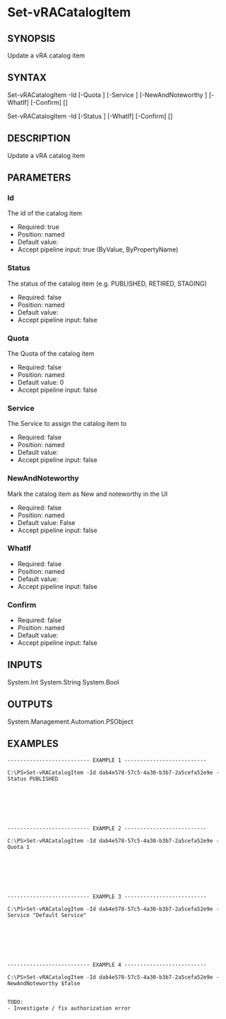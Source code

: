 # Set-vRACatalogItem

## SYNOPSIS
    
Update a vRA catalog item

## SYNTAX
 Set-vRACatalogItem -Id <String> [-Quota <Int32>] [-Service <String>] [-NewAndNoteworthy <Boolean>] [-WhatIf] [-Confirm] [<CommonParameters>] Set-vRACatalogItem -Id <String> [-Status <String>] [-WhatIf] [-Confirm] [<CommonParameters>]    

## DESCRIPTION

Update a vRA catalog item

## PARAMETERS


### Id

The id of the catalog item
* Required: true
* Position: named
* Default value: 
* Accept pipeline input: true (ByValue, ByPropertyName)

### Status

The status of the catalog item (e.g. PUBLISHED, RETIRED, STAGING)
* Required: false
* Position: named
* Default value: 
* Accept pipeline input: false

### Quota

The Quota of the catalog item
* Required: false
* Position: named
* Default value: 0
* Accept pipeline input: false

### Service

The Service to assign the catalog item to
* Required: false
* Position: named
* Default value: 
* Accept pipeline input: false

### NewAndNoteworthy

Mark the catalog item as New and noteworthy in the UI
* Required: false
* Position: named
* Default value: False
* Accept pipeline input: false

### WhatIf

* Required: false
* Position: named
* Default value: 
* Accept pipeline input: false

### Confirm

* Required: false
* Position: named
* Default value: 
* Accept pipeline input: false

## INPUTS

System.Int
System.String
System.Bool

## OUTPUTS

System.Management.Automation.PSObject

## EXAMPLES
```
-------------------------- EXAMPLE 1 --------------------------

C:\PS>Set-vRACatalogItem -Id dab4e578-57c5-4a30-b3b7-2a5cefa52e9e -Status PUBLISHED







-------------------------- EXAMPLE 2 --------------------------

C:\PS>Set-vRACatalogItem -Id dab4e578-57c5-4a30-b3b7-2a5cefa52e9e -Quota 1







-------------------------- EXAMPLE 3 --------------------------

C:\PS>Set-vRACatalogItem -Id dab4e578-57c5-4a30-b3b7-2a5cefa52e9e -Service "Default Service"







-------------------------- EXAMPLE 4 --------------------------

C:\PS>Set-vRACatalogItem -Id dab4e578-57c5-4a30-b3b7-2a5cefa52e9e -NewAndNoteworthy $false


TODO:
- Investigate / fix authorization error
```

